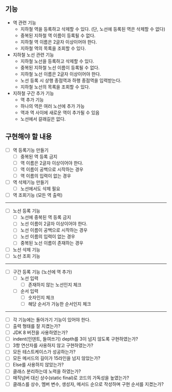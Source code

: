 ## 기능
- 역 관련 기능
  - 지하철 역을 등록하고 삭제할 수 있다. (단, 노선에 등록된 역은 삭제할 수 없다)
  - 중복된 지하철 역 이름이 등록될 수 없다.
  - 지하철 역 이름은 2글자 이상이어야 한다.
  - 지하철 역의 목록을 조회할 수 있다.
- 지하철 노선 관련 기능
  - 지하철 노선을 등록하고 삭제할 수 있다.
  - 중복된 지하철 노선 이름이 등록될 수 없다.
  - 지하철 노선 이름은 2글자 이상이어야 한다.
  - 노선 등록 시 상행 종점역과 하행 종점역을 입력받는다.
  - 지하철 노선의 목록을 조회할 수 있다.
- 지하철 구간 추가 기능
  - 역 추가 기능
  - 하나의 역은 여러 노선에 추가 가능
  - 역과 역 사이에 새로운 역이 추가될 수 있음
  - 노선에서 갈래길은 없다.

## 구현해야 할 내용
* [ ] 역 등록기능 만들기
  * [ ] 중복된 역 등록 금지
  * [ ] 역 이름은 2글자 이상이어야 한다.
  * [ ] 역 이름이 공백으로 시작하는 경우
  * [ ] 역 이름의 입력이 없는 경우
* [ ] 역 삭제기능 만들기
  * [ ] 노선에서도 삭제 필요
* [ ] 역 조회기능 (모든 역 출력)
<hr>

* [ ] 노선 등록 기능
  * [ ] 노선에 중복된 역 등록 금지
  * [ ] 노선 이름이 2글자 이상이어야 한다.
  * [ ] 노선 이름이 공백으로 시작하는 경우
  * [ ] 노선 이름의 입력이 없는 경우
  * [ ] 중복된 노선 이름이 존재하는 경우
* [ ] 노선 삭제 기능
* [ ] 노선 조회 기능
<hr>

* [ ] 구간 등록 기능 (노선에 역 추가)
  * [ ] 노선 입력
    * [ ] 존재하지 않는 노선인지 체크
  * [ ] 순서 입력
    * [ ] 숫자인지 체크
    * [ ] 해당 순서가 가능한 순서인지 체크

<hr>

* [ ] 각 기능에는 돌아가기 기능이 있어야 한다.
* [ ] 출력 형태를 잘 지켰는가?
* [ ] JDK 8 버전을 사용하였는가?
* [ ] indent(인덴트, 들여쓰기) depth를 3이 넘지 않도록 구현하였는가?
* [ ] 3항 연산자를 사용하지 않고 구현하였는가?
* [ ] 모든 테스트케이스가 성공하는가?
* [ ] 모든 메서드의 길이가 15라인을 넘지 않았는가?
* [ ] Else를 사용하지 않았는가?
* [ ] 클래스 분리하는데 노력을 하였는가?
* [ ] 매직넘버 대신 상수(static final)로 코드의 가독성을 높였는가?
* [ ] 클래스를 상수, 멤버 변수, 생성자, 메서드 순으로 작성하며 구현 순서를 지켰는가?